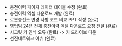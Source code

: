 - 충전이력 페이지 데이터 테이블 수정 (완료)
- 충전이력 엑셀 다운로드 개발 (완료)
- 로봇충전소 변경 사항 코드 비교 PPT 작성 (완료)
- 영업팀 24년 전체 충전이력 엑셀 다운로드 요청 전달 (완료)
- 시크릿 키 인식 오류 (완료)
	-> 키 드라이브 다운 
- 선진네트워크 이슈 (완료)
	